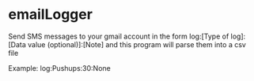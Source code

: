 emailLogger
===========

Send SMS messages to your gmail account in the form log:[Type of log]:[Data value (optional)]:[Note] and this program will parse them into a csv file

Example: log:Pushups:30:None